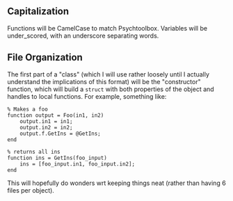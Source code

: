 ## Capitalization
Functions will be CamelCase to match Psychtoolbox.
Variables will be under_scored, with an underscore separating words.

## File Organization
The first part of a "class" (which I will use rather loosely until I
actually understand the implications of this format) will be the 
"constructor" function, which will build a `struct` with both properties
of the object and handles to local functions. For example, something like:

```
% Makes a foo
function output = Foo(in1, in2)
    output.in1 = in1;
    output.in2 = in2;
    output.f.GetIns = @GetIns;
end

% returns all ins
function ins = GetIns(foo_input)
    ins = [foo_input.in1, foo_input.in2];
end
```

This will hopefully do wonders wrt keeping things neat (rather than having 6 files per 
object).